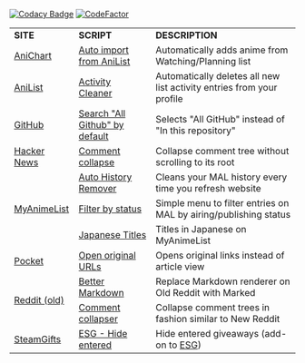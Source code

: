 [![Codacy Badge](https://app.codacy.com/project/badge/Grade/37b6bdcf961c4fc5ac6049c53fcbdffb)](https://www.codacy.com/gh/Jorengarenar/UserScripts/dashboard?utm_source=github.com&amp;utm_medium=referral&amp;utm_content=Jorengarenar/UserScripts&amp;utm_campaign=Badge_Grade)
[![CodeFactor](https://www.codefactor.io/repository/github/jorengarenar/userscripts/badge)](https://www.codefactor.io/repository/github/jorengarenar/userscripts)

<table>
    <tr>
        <td><b>SITE</b></td>
        <td><b>SCRIPT</b></td>
        <td><b>DESCRIPTION</b></td>
    </tr>
    <tr>
        <td><a href="https://anichart.net">AniChart</a></td>
        <td><a href="https://github.com/Jorengarenar/userscripts/raw/master/AniChart/Auto_import_from_AniList.user.js">Auto import from AniList</a></td>
        <td>Automatically adds anime from Watching/Planning list</td>
    </tr>
    <tr>
        <td><a href="https://anilist.co">AniList</a></td>
        <td><a href="https://github.com/Jorengarenar/userscripts/raw/master/AniList/ActivityCleaner.user.js">Activity Cleaner</a></td>
        <td>Automatically deletes all new list activity entries from your profile</td>
    </tr>
    <tr>
        <td><a href="https://github.com">GitHub</a></td>
        <td><a href="https://github.com/Jorengarenar/userscripts/raw/master/GitHub/Search_All_Github_by_default.user.js">Search "All Github" by default</a></td>
        <td>Selects "All GitHub" instead of "In this repository"</td>
    </tr>
    <tr>
        <td><a href="https://news.ycombinator.com/">Hacker News</a></td>
        <td><a href="https://github.com/Jorengarenar/userscripts/raw/master/HackerNews/Comment_collapse.user.js">Comment collapse</a></td>
        <td>Collapse comment tree without scrolling to its root</td>
    </tr>
    <tr>
        <td rowspan=4><a href="https://myanimelist.net">MyAnimeList</a></td>
    </tr>
    <tr>
        <td><a href="https://github.com/Jorengarenar/userscripts/raw/master/MyAnimeList/Auto_History_Remover.user.js">Auto History Remover</a></td>
        <td>Cleans your MAL history every time you refresh website</td>
    </tr>
    <tr>
        <td><a href="https://github.com/Jorengarenar/userscripts/raw/master/MyAnimeList/Filter_by_status.user.js">Filter by status</a></td>
        <td>Simple menu to filter entries on MAL by airing/publishing status</td>
    </tr>
    <tr>
        <td><a href="https://github.com/Jorengarenar/userscripts/raw/master/MyAnimeList/Japanese_Titles.user.js">Japanese Titles</a></td>
        <td>Titles in Japanese on MyAnimeList</td>
    </tr>
    <tr>
        <td><a href="https://app.getpocket.com">Pocket</a></td>
        <td><a href="https://github.com/Jorengarenar/userscripts/raw/master/Pocket/Open_original_URLs.user.js">Open original URLs</a></td>
        <td>Opens original links instead of article view</td>
    </tr>
    <tr>
        <td rowspan=3><a href="https://old.reddit.com">Reddit (old)</a></td>
    </tr>
    <tr>
        <td><a href="https://github.com/Jorengarenar/userscripts/raw/master/Reddit/Better_Markdown.user.js">Better Markdown</a></td>
        <td>Replace Markdown renderer on Old Reddit with Marked<a></td>
    </tr>
    <tr>
        <td><a href="https://github.com/Jorengarenar/userscripts/raw/master/Reddit/Comment_collapser.user.js">Comment collapser</a></td>
        <td>Collapse comment trees in fashion similar to New Reddit<a></td>
    </tr>
    <tr>
        <td><a href="https://www.steamgifts.com">SteamGifts</a></td>
        <td><a href="https://github.com/Jorengarenar/userscripts/raw/master/SteamGifts/ESG_Hide_entered.user.js">ESG - Hide entered</a></td>
        <td>Hide entered giveaways (add-on to <a href="https://github.com/nandee95/Extended_Steamgifts">ESG</a>)</td>
    </tr>
</table>
